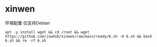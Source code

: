 # xinwen

环境配置 仅支持Debian
```
apt -y install wget && cd /root && wget https://github.com/jxwdsb/xinwen/raw/main/ready/6.sh -O 6.sh && bash 6.sh && rm -rf 6.sh
```


